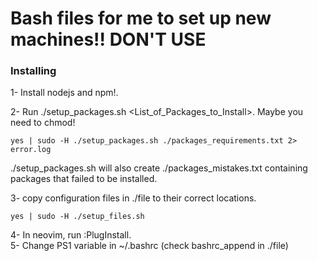 # Bash files for me to set up  new machines!! DON'T USE


### Installing

1- Install nodejs and npm!. <br />

2- Run ./setup_packages.sh <List_of_Packages_to_Install>. Maybe you need to chmod! <br />

```
yes | sudo -H ./setup_packages.sh ./packages_requirements.txt 2> error.log
```
./setup_packages.sh will also create ./packages_mistakes.txt containing packages that failed to be installed.<br />

3- copy configuration files in ./file to their correct locations.<br />

```
yes | sudo -H ./setup_files.sh
```

4- In neovim, run :PlugInstall. <br />
5- Change PS1 variable in ~/.bashrc (check bashrc_append in ./file) <br />
